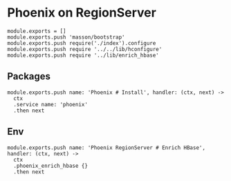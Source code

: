 
# Phoenix on RegionServer

    module.exports = []
    module.exports.push 'masson/bootstrap'
    module.exports.push require('./index').configure
    module.exports.push require '../../lib/hconfigure'
    module.exports.push require '../lib/enrich_hbase'

## Packages

    module.exports.push name: 'Phoenix # Install', handler: (ctx, next) ->
      ctx
      .service name: 'phoenix'
      .then next

## Env

    module.exports.push name: 'Phoenix RegionServer # Enrich HBase', handler: (ctx, next) ->
      ctx
      .phoenix_enrich_hbase {}
      .then next
